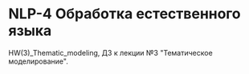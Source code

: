 # NLP-4 Обработка естественного языка
HW(3)_Thematic_modeling, ДЗ к лекции №3 "Тематическое моделирование".

